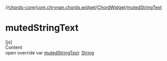 //[chords-core](../../../index.md)/[com.chrynan.chords.widget](../index.md)/[ChordWidget](index.md)/[mutedStringText](muted-string-text.md)



# mutedStringText  
[js]  
Content  
open override var [mutedStringText](muted-string-text.md): [String](https://kotlinlang.org/api/latest/jvm/stdlib/kotlin/-string/index.html)  



